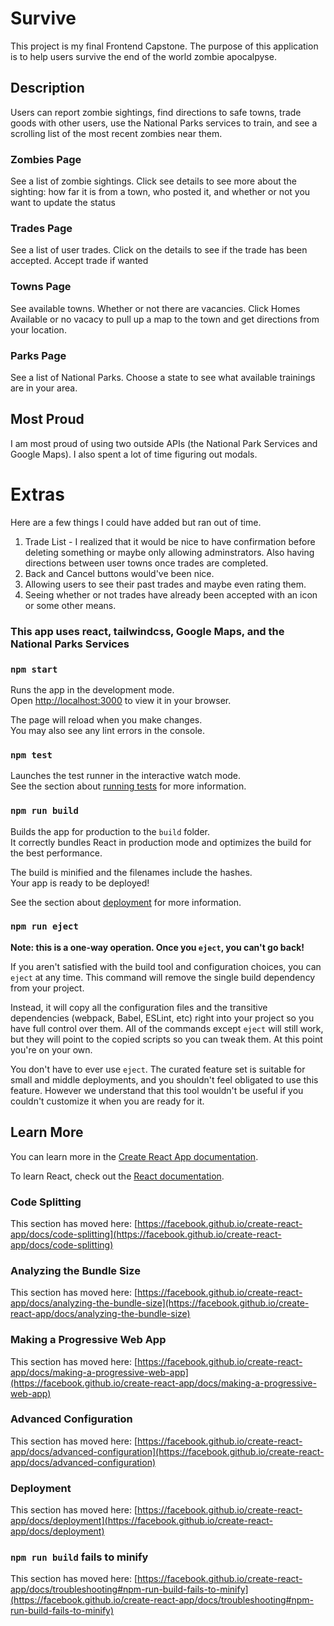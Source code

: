 # Survive

This project is my final Frontend Capstone. The purpose of this application is to help users survive the end of the world zombie apocalpyse. 

## Description

Users can report zombie sightings, find directions to safe towns, trade goods with other users, use the National Parks services to train, and see a scrolling list of the most recent zombies near them.

### Zombies Page
See a list of zombie sightings. Click see details to see more about the sighting: how far it is from a town, who posted it, and whether or not you want to update the status

### Trades Page
See a list of user trades. Click on the details to see if the trade has been accepted. Accept trade if wanted

### Towns Page
See available towns. Whether or not there are vacancies. Click Homes Available or no vacacy to pull up a map to the town and get directions from your location. 

### Parks Page
See a list of National Parks. Choose a state to see what available trainings are in your area.

## Most Proud

I am most proud of using two outside APIs (the National Park Services and Google Maps). I also spent a lot of time figuring out modals.

# Extras

Here are a few things I could have added but ran out of time.
1. Trade List - I realized that it would be nice to have confirmation before deleting something or maybe only allowing adminstrators. Also having directions between user towns once trades are completed.
2. Back and Cancel buttons would've been nice.
3. Allowing users to see their past trades and maybe even rating them.
4. Seeing whether or not trades have already been accepted with an icon or some other means.


### This app uses react, tailwindcss, Google Maps, and the National Parks Services

### `npm start`

Runs the app in the development mode.\
Open [http://localhost:3000](http://localhost:3000) to view it in your browser.

The page will reload when you make changes.\
You may also see any lint errors in the console.

### `npm test`

Launches the test runner in the interactive watch mode.\
See the section about [running tests](https://facebook.github.io/create-react-app/docs/running-tests) for more information.

### `npm run build`

Builds the app for production to the `build` folder.\
It correctly bundles React in production mode and optimizes the build for the best performance.

The build is minified and the filenames include the hashes.\
Your app is ready to be deployed!

See the section about [deployment](https://facebook.github.io/create-react-app/docs/deployment) for more information.

### `npm run eject`

**Note: this is a one-way operation. Once you `eject`, you can't go back!**

If you aren't satisfied with the build tool and configuration choices, you can `eject` at any time. This command will remove the single build dependency from your project.

Instead, it will copy all the configuration files and the transitive dependencies (webpack, Babel, ESLint, etc) right into your project so you have full control over them. All of the commands except `eject` will still work, but they will point to the copied scripts so you can tweak them. At this point you're on your own.

You don't have to ever use `eject`. The curated feature set is suitable for small and middle deployments, and you shouldn't feel obligated to use this feature. However we understand that this tool wouldn't be useful if you couldn't customize it when you are ready for it.

## Learn More

You can learn more in the [Create React App documentation](https://facebook.github.io/create-react-app/docs/getting-started).

To learn React, check out the [React documentation](https://reactjs.org/).

### Code Splitting

This section has moved here: [https://facebook.github.io/create-react-app/docs/code-splitting](https://facebook.github.io/create-react-app/docs/code-splitting)

### Analyzing the Bundle Size

This section has moved here: [https://facebook.github.io/create-react-app/docs/analyzing-the-bundle-size](https://facebook.github.io/create-react-app/docs/analyzing-the-bundle-size)

### Making a Progressive Web App

This section has moved here: [https://facebook.github.io/create-react-app/docs/making-a-progressive-web-app](https://facebook.github.io/create-react-app/docs/making-a-progressive-web-app)

### Advanced Configuration

This section has moved here: [https://facebook.github.io/create-react-app/docs/advanced-configuration](https://facebook.github.io/create-react-app/docs/advanced-configuration)

### Deployment

This section has moved here: [https://facebook.github.io/create-react-app/docs/deployment](https://facebook.github.io/create-react-app/docs/deployment)

### `npm run build` fails to minify

This section has moved here: [https://facebook.github.io/create-react-app/docs/troubleshooting#npm-run-build-fails-to-minify](https://facebook.github.io/create-react-app/docs/troubleshooting#npm-run-build-fails-to-minify)
